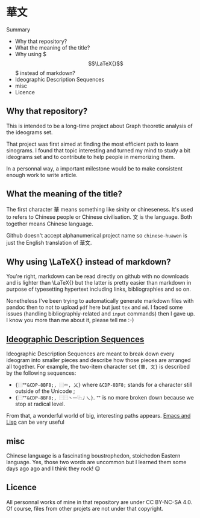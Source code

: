 # 華文

Summary
* Why that repository?
* What the meaning of the title?
* Why using $$$\LaTeX{}$$$ instead of markdown?
* Ideographic Description Sequences
* misc
* Licence

## Why that repository?

This is intended to be a long-time project about Graph theoretic analysis of the ideograms set.

That project was first aimed at finding the most efficient path to learn sinograms. I found that topic interesting and turned my mind to study a bit ideograms set and to contribute to help people in memorizing them.

In a personnal way, a important milestone would be to make consistent enough work to write article.

## What the meaning of the title?
The first character 華 means something like sinity or chineseness. It's used to refers to Chinese people or Chinese civilisation. 文 is the language. Both together means Chinese language.

Github doesn't accept alphanumerical project name so `chinese-huawen` is just the English translation of 華文.

## Why using \LaTeX{} instead of markdown?

You're right, markdown can be read directly on github with no downloads and is lighter than \LaTeX{} but the latter is pretty easier than markdown in purpose of typesetting hypertext including links, bibliographies and so on.

Nonetheless I've been trying to automatically generate markdown files with pandoc then to not to upload `pdf` here but just `tex` and `md`. I faced some issues (handling bibliographiy-related and `input` commands) then I gave up. I know you more than me about it, please tell me :-)

## [Ideographic Description Sequences](https://github.com/kawabata/ids)

Ideographic Description Sequences are meant to break down every ideogram into smaller pieces and describe how those pieces are arranged all together. For example, the two-item character set `{華, 文}` is described by the following sequences:
* `{⿱艹&CDP-8BF8;, ⿱亠, 乂}` where `&CDP-8BF8;` stands for a character still outside of the Unicode ;
* `{⿱艹&CDP-8BF8;, ⿱⿱丶一⿻丿乀}`. `艹` is no more broken down because we stop at radical level.

From that, a wonderful world of big, interesting paths appears. [Emacs and Lisp](https://github.com/kawabata/ids-edit) can be very useful

## misc

Chinese language is a fascinating boustrophedon, stoichedon Eastern language. Yes, those two words are uncommon but I learned them some days ago ago and I think they rock! 😉

## Licence

All personnal works of mine in that repository are under CC BY-NC-SA 4.0. Of course, files from other projets are not under that copyright.
